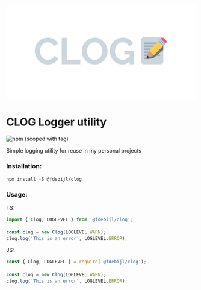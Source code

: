 <p align="center">
  <img src="https://github.com/Fdebijl/clog/raw/master/img/logo.png">
</p>

# CLOG Logger utility
<p align="center>
          
![Libraries.io dependency status for latest release, scoped npm package](https://img.shields.io/librariesio/release/npm/@fdebijl/clog) ![npm (scoped with tag)](https://img.shields.io/npm/v/@fdebijl/clog/latest)

</p>

Simple logging utility for reuse in my personal projects

### Installation:
```
npm install -S @fdebijl/clog
```


### Usage:

TS:
```ts
import { Clog, LOGLEVEL } from '@fdebijl/clog';

const clog = new Clog(LOGLEVEL.WARN);
clog.log('This is an error', LOGLEVEL.ERROR);
```

JS:
```js
const { Clog, LOGLEVEL } = require('@fdebijl/clog');

const clog = new Clog(LOGLEVEL.WARN);
clog.log('This is an error', LOGLEVEL.ERROR);
```
